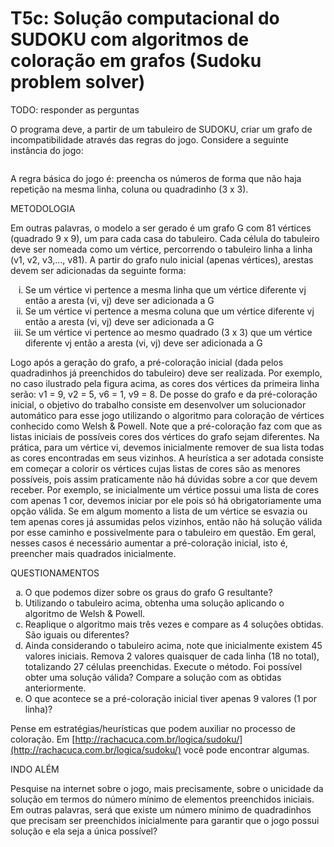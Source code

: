 T5c: Solução computacional do SUDOKU com algoritmos de coloração em grafos (Sudoku problem solver)
==================================================================================================

TODO: responder as perguntas

O programa deve, a partir de um tabuleiro de SUDOKU, criar um grafo de incompatibilidade através 
das regras do jogo. Considere a seguinte instância do jogo:

<img src="img/Sudoku.png" alt=""/>

A regra básica do jogo é: preencha os números de forma que não haja repetição na mesma linha, 
coluna ou quadradinho (3 x 3).


METODOLOGIA

Em outras palavras, o modelo a ser gerado é um grafo G com 81 vértices (quadrado 9 x 9), um 
para cada casa do tabuleiro. Cada célula do tabuleiro deve ser nomeada como um vértice, 
percorrendo o tabuleiro linha a linha (v1, v2, v3,..., v81). A partir do grafo nulo inicial 
(apenas vértices), arestas devem ser adicionadas da seguinte forma:

<ol type="i">
    <li>Se um vértice vi pertence a mesma linha que um vértice diferente vj 
        então a aresta (vi, vj) deve ser adicionada a G
    </li>
    <li>Se um vértice vi pertence a mesma coluna que um vértice diferente vj 
        então a aresta (vi, vj) deve ser adicionada a G
    </li>
    <li>Se um vértice vi pertence ao mesmo quadrado (3 x 3) que um vértice diferente 
        vj então a aresta (vi, vj) deve ser adicionada a G
    </li>
</ol>

Logo após a geração do grafo, a pré-coloração inicial (dada pelos quadradinhos já preenchidos 
do tabuleiro) deve ser realizada. Por exemplo, no caso ilustrado pela figura acima, as cores 
dos vértices da primeira linha serão: v1 = 9, v2 = 5, v6 = 1, v9 = 8. De posse do grafo e da 
pré-coloração inicial, o objetivo do trabalho consiste em desenvolver um solucionador automático 
para esse jogo utilizando o algoritmo para coloração de vértices conhecido como Welsh & Powell. 
Note que a pré-coloração faz com que as listas iniciais de possíveis cores dos vértices do grafo 
sejam diferentes. Na prática, para um vértice vi, devemos inicialmente remover de sua lista todas 
as cores encontradas em seus vizinhos. A heurística a ser adotada consiste em começar a colorir 
os vértices cujas listas de cores são as menores possíveis, pois assim praticamente não há dúvidas 
sobre a cor que devem receber. Por exemplo, se inicialmente um vértice possui uma lista de cores 
com apenas 1 cor, devemos iniciar por ele pois só há obrigatoriamente uma opção válida. Se em algum 
momento a lista de um vértice se esvazia ou tem apenas cores já assumidas pelos vizinhos, então 
não há solução válida por esse caminho e possivelmente para o tabuleiro em questão. Em geral, 
nesses casos é necessário aumentar a pré-coloração inicial, isto é, preencher mais 
quadrados inicialmente.


QUESTIONAMENTOS

<ol type="a">
    <li>
        O que podemos dizer sobre os graus do grafo G resultante?
    </li>
    <li>
        Utilizando o tabuleiro acima, obtenha uma solução aplicando 
        o algoritmo de Welsh & Powell.
    </li>
    <li>
        Reaplique o algoritmo mais três vezes e compare as 4 soluções obtidas. 
        São iguais ou diferentes?
    </li>
    <li>
        Ainda considerando o tabuleiro acima, note que inicialmente existem 
        45 valores iniciais. Remova 2 valores quaisquer de cada linha (18 no total), 
        totalizando 27 células preenchidas. Execute o método. 
        Foi possível obter uma solução válida? 
        Compare a solução com as obtidas anteriormente.
    </li>
    <li>
        O que acontece se a pré-coloração inicial tiver apenas 9 valores (1 por linha)?
    </li>
</ol>

Pense em estratégias/heurísticas que podem auxiliar no processo de coloração. 
Em [http://rachacuca.com.br/logica/sudoku/](http://rachacuca.com.br/logica/sudoku/) 
você pode encontrar algumas.


INDO ALÉM

Pesquise na internet sobre o jogo, mais precisamente, sobre o unicidade da solução em termos do número mínimo de elementos preenchidos iniciais. Em outras palavras, será que existe um número mínimo de quadradinhos que precisam ser preenchidos inicialmente para garantir que o jogo possui solução e ela seja a única possível?